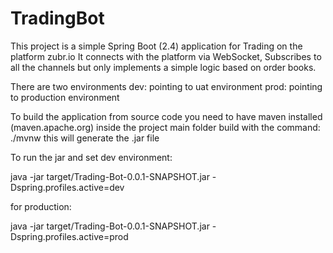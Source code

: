 # TradingBot

This project is a simple Spring Boot (2.4) application for Trading on the platform zubr.io
It connects with the platform via WebSocket, 
Subscribes to all the channels but only implements a simple logic based on order books. 

There are two environments
dev: pointing to uat environment 
prod: pointing to production environment 

To build the application from source code  you need to have maven installed (maven.apache.org)
inside the project main folder build with the command:
./mvnw 
this will generate the .jar file

To run the jar and set dev environment:

java -jar target/Trading-Bot-0.0.1-SNAPSHOT.jar -Dspring.profiles.active=dev

for production:

java -jar target/Trading-Bot-0.0.1-SNAPSHOT.jar -Dspring.profiles.active=prod
 
